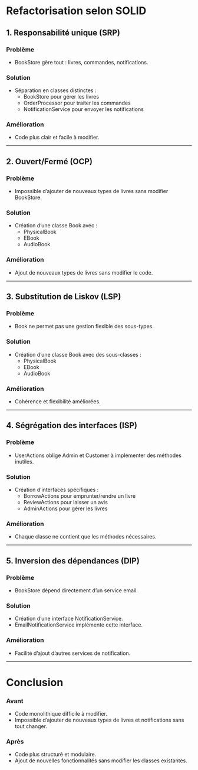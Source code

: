# Refactorisation selon SOLID

## 1. Responsabilité unique (SRP)
### Problème
- BookStore gère tout : livres, commandes, notifications.

### Solution
- Séparation en classes distinctes :
  - BookStore pour gérer les livres
  - OrderProcessor pour traiter les commandes
  - NotificationService pour envoyer les notifications

### Amélioration
- Code plus clair et facile à modifier.

---

## 2. Ouvert/Fermé (OCP)
### Problème
- Impossible d’ajouter de nouveaux types de livres sans modifier BookStore.

### Solution
- Création d’une classe Book avec :
  - PhysicalBook
  - EBook
  - AudioBook

### Amélioration
- Ajout de nouveaux types de livres sans modifier le code.

---

## 3. Substitution de Liskov (LSP)
### Problème
- Book ne permet pas une gestion flexible des sous-types.

### Solution
- Création d’une classe Book avec des sous-classes :
  - PhysicalBook
  - EBook
  - AudioBook

### Amélioration
- Cohérence et flexibilité améliorées.

---

## 4. Ségrégation des interfaces (ISP)
### Problème
- UserActions oblige Admin et Customer à implémenter des méthodes inutiles.

### Solution
- Création d’interfaces spécifiques :
  - BorrowActions pour emprunter/rendre un livre
  - ReviewActions pour laisser un avis
  - AdminActions pour gérer les livres

### Amélioration
- Chaque classe ne contient que les méthodes nécessaires.

---

## 5. Inversion des dépendances (DIP)
### Problème
- BookStore dépend directement d’un service email.

### Solution
- Création d’une interface NotificationService.
- EmailNotificationService implémente cette interface.

### Amélioration
- Facilité d’ajout d’autres services de notification.

---

# Conclusion

### Avant
- Code monolithique difficile à modifier.
- Impossible d’ajouter de nouveaux types de livres et notifications sans tout changer.

### Après
- Code plus structuré et modulaire.
- Ajout de nouvelles fonctionnalités sans modifier les classes existantes.
